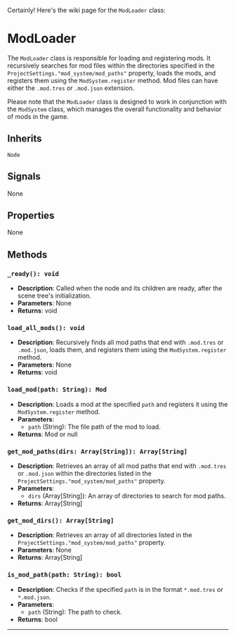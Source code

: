 Certainly! Here's the wiki page for the `ModLoader` class:

# ModLoader

The `ModLoader` class is responsible for loading and registering mods. It recursively searches for mod files within the directories specified in the `ProjectSettings."mod_system/mod_paths"` property, loads the mods, and registers them using the `ModSystem.register` method. Mod files can have either the `.mod.tres` or `.mod.json` extension.

Please note that the `ModLoader` class is designed to work in conjunction with the `ModSystem` class, which manages the overall functionality and behavior of mods in the game.

## Inherits

`Node`

## Signals

None

## Properties

None

## Methods

### `_ready(): void`

- **Description**: Called when the node and its children are ready, after the scene tree's initialization.
- **Parameters**: None
- **Returns**: void

### `load_all_mods(): void`

- **Description**: Recursively finds all mod paths that end with `.mod.tres` or `.mod.json`, loads them, and registers them using the `ModSystem.register` method.
- **Parameters**: None
- **Returns**: void

### `load_mod(path: String): Mod`

- **Description**: Loads a mod at the specified `path` and registers it using the `ModSystem.register` method.
- **Parameters**:
  - `path` (String): The file path of the mod to load.
- **Returns**: Mod or null

### `get_mod_paths(dirs: Array[String]): Array[String]`

- **Description**: Retrieves an array of all mod paths that end with `.mod.tres` or `.mod.json` within the directories listed in the `ProjectSettings."mod_system/mod_paths"` property.
- **Parameters**:
  - `dirs` (Array[String]): An array of directories to search for mod paths.
- **Returns**: Array[String]

### `get_mod_dirs(): Array[String]`

- **Description**: Retrieves an array of all directories listed in the `ProjectSettings."mod_system/mod_paths"` property.
- **Parameters**: None
- **Returns**: Array[String]

### `is_mod_path(path: String): bool`

- **Description**: Checks if the specified `path` is in the format `*.mod.tres` or `*.mod.json`.
- **Parameters**:
  - `path` (String): The path to check.
- **Returns**: bool

---

